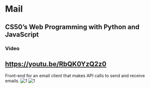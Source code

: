 # Mail
## CS50’s Web Programming with Python and JavaScript
### Video
https://youtu.be/RbQK0YzQ2z0
---
Front-end for an email client that makes API calls to send and receive emails.
![1](https://cs50.harvard.edu/web/2020/projects/3/images/inbox.png)
![1](https://cs50.harvard.edu/web/2020/projects/3/images/email.png)

